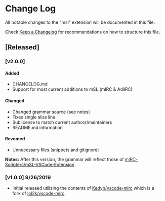 # Change Log

All notable changes to the "msl" extension will be documented in this file.

Check [Keep a Changelog](http://keepachangelog.com/) for recommendations on how to structure this file.

## [Released]

### [v2.0.0]

#### Added

- CHANGELOG.md
- Support for most current additions to mSL (mIRC & AdiIRC)

#### Changed

- Changed grammar source (see notes)
- Fixes single alias line
- Sublicense to match current authors/maintainers
- README.md information

#### Revomed

- Unnecessary files (snippets and gitignore)

**Notes:**
After this version, the grammar will reflect those of [mIRC-Scripters/mSL-VSCode-Extension](https://github.com/mIRC-Scripters/mSL-VSCode-Extension)

### [v1.0.0] 9/26/2019

- Initial released utilizing the contents of [Kedyn/vscode-mirc](https://github.com/Kedyn/vscode-mirc) which is a fork of [lol2k/vscode-mirc](https://github.com/lol2k/vscode-mirc).
